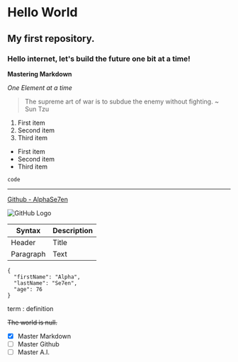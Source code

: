 # Hello World

## My first repository.

### Hello internet, let's build the future one bit at a time!

**Mastering Markdown**

*One Element at a time*

> The supreme art of war is to subdue the enemy without fighting. ~ Sun Tzu

1. First item
2. Second item
3. Third item

- First item
- Second item
- Third item

`code`

---

[Github - AlphaSe7en](https://github.com/alphase7en)

![GitHub Logo](https://github.githubassets.com/images/modules/logos_page/GitHub-Mark.png)

| Syntax | Description |
| ----------- | ----------- |
| Header | Title |
| Paragraph | Text | 

```
{
  "firstName": "Alpha",
  "lastName": "Se7en",
  "age": 76
}
``` 

term
: definition 

~~The world is null.~~

- [x] Master Markdown
- [ ] Master Github
- [ ] Master A.I.
